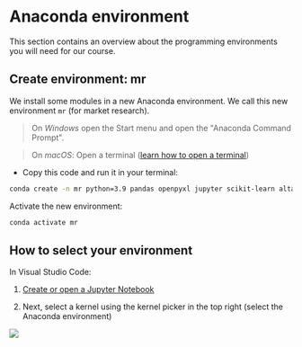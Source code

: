 # Anaconda environment

This section contains an overview about the programming environments you will need for our course. 


## Create environment: mr

We install some modules in a new Anaconda environment. We call this new environment `mr` (for market research). 


> On *Windows* open the Start menu and open the "Anaconda Command Prompt". 

> On *macOS*: Open a terminal ([learn how to open a terminal](https://support.apple.com/guide/terminal/open-or-quit-terminal-apd5265185d-f365-44cb-8b09-71a064a42125/mac)) 


- Copy this code and run it in your terminal: 

```bash
conda create -n mr python=3.9 pandas openpyxl jupyter scikit-learn altair vega_datasets matplotlib seaborn --y
```

Activate the new environment:

```bash
conda activate mr
```

## How to select your environment

In Visual Studio Code:

1. [Create or open a Jupyter Notebook](https://code.visualstudio.com/docs/datascience/jupyter-notebooks#_create-or-open-a-jupyter-notebook)

1. Next, select a kernel using the kernel picker in the top right (select the Anaconda environment)

![](https://code.visualstudio.com/assets/docs/datascience/jupyter/native-kernel-picker.png)




